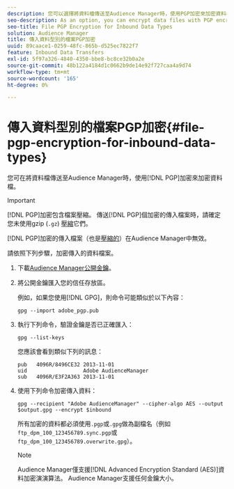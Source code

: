 ```yaml
---
description: 您可以選擇將資料檔傳送至Audience Manager時，使用PGP加密來加密資料檔。
seo-description: As an option, you can encrypt data files with PGP encryption when sending them to Audience Manager.
seo-title: File PGP Encryption for Inbound Data Types
solution: Audience Manager
title: 傳入資料型別的檔案PGP加密
uuid: 89caace1-0259-48fc-865b-d525ec7822f7
feature: Inbound Data Transfers
exl-id: 5f97a326-4840-4350-bbe8-bc8ce32b0a2e
source-git-commit: 48b122a4184d1c0662b9de14e92f727caa4a9d74
workflow-type: tm+mt
source-wordcount: '165'
ht-degree: 0%

---
```


# 傳入資料型別的檔案PGP加密{#file-pgp-encryption-for-inbound-data-types}

您可在將資料檔傳送至Audience Manager時，使用[!DNL PGP]加密來加密資料檔。

<!-- c_encryption.xml -->

>[!IMPORTANT]
>
>[!DNL PGP]加密包含檔案壓縮。 傳送[!DNL PGP]個加密的傳入檔案時，請確定您未使用gzip (`.gz`) [壓縮](../../../integration/sending-audience-data/batch-data-transfer-explained/inbound-file-compression.md)它們。
>
>[!DNL PGP]加密的傳入檔案（也是[壓縮的](../../../integration/sending-audience-data/batch-data-transfer-explained/inbound-file-compression.md)）在Audience Manager中無效。

請依照下列步驟，加密傳入的資料檔案。

1. 下載[Audience Manager公開金鑰](./assets/adobe_pgp.pub)。
2. 將公開金鑰匯入您的信任存放區。

   例如，如果您使用[!DNL GPG]，則命令可能類似於以下內容：

   `gpg --import adobe_pgp.pub`

3. 執行下列命令，驗證金鑰是否已正確匯入：

   `gpg --list-keys`

   您應該會看到類似下列的訊息：

   ```
   pub   4096R/8496CE32 2013-11-01
   uid                  Adobe AudienceManager
   sub   4096R/E3F2A363 2013-11-01
   ```

4. 使用下列命令加密傳入資料：

   `gpg --recipient "Adobe AudienceManager" --cipher-algo AES --output $output.gpg --encrypt $inbound`

   所有加密的資料都必須使用`.pgp`或`.gpg`做為副檔名（例如`ftp_dpm_100_123456789.sync.pgp`或`ftp_dpm_100_123456789.overwrite.gpg`）。

   >[!NOTE]
   >
   >Audience Manager僅支援[!DNL Advanced Encryption Standard (AES)]資料加密演演算法。 Audience Manager支援任何金鑰大小。
